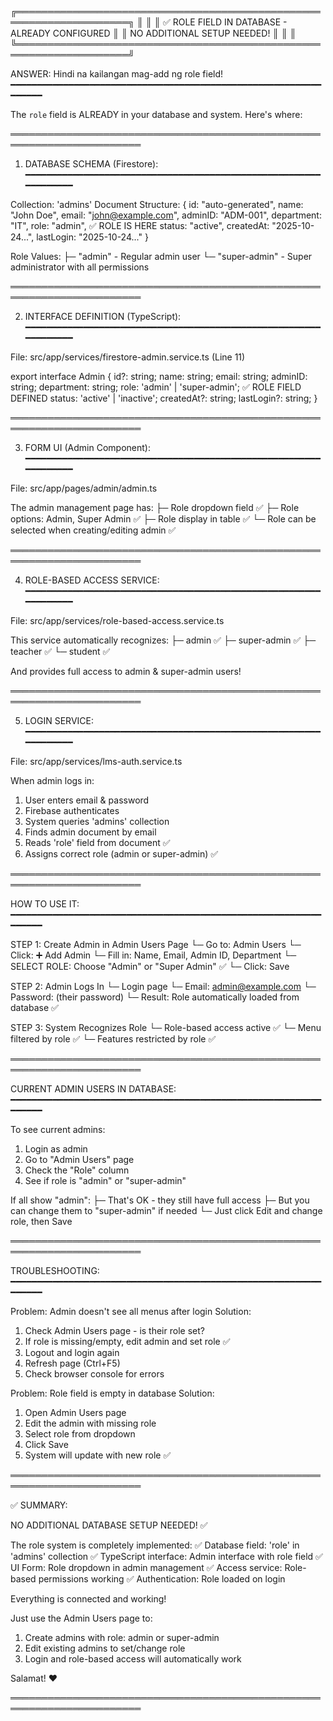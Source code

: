 ╔════════════════════════════════════════════════════════════════════╗
║                                                                    ║
║        ✅ ROLE FIELD IN DATABASE - ALREADY CONFIGURED             ║
║                   NO ADDITIONAL SETUP NEEDED!                      ║
║                                                                    ║
╚════════════════════════════════════════════════════════════════════╝

ANSWER: Hindi na kailangan mag-add ng role field!
━━━━━━━━━━━━━━━━━━━━━━━━━━━━━━━━━━━━━━━━━━━━━━━━━━━━━━━━━━━━━━━━━

The `role` field is ALREADY in your database and system. Here's where:

═══════════════════════════════════════════════════════════════════════

1. DATABASE SCHEMA (Firestore):
━━━━━━━━━━━━━━━━━━━━━━━━━━━━━━━━━━━━━━━━━━━━━━━━━━━━━━━━━━━━━━━━━

Collection: 'admins'
Document Structure:
{
  id: "auto-generated",
  name: "John Doe",
  email: "john@example.com",
  adminID: "ADM-001",
  department: "IT",
  role: "admin",                    ✅ ROLE IS HERE
  status: "active",
  createdAt: "2025-10-24...",
  lastLogin: "2025-10-24..."
}

Role Values:
├─ "admin" - Regular admin user
└─ "super-admin" - Super administrator with all permissions

═══════════════════════════════════════════════════════════════════════

2. INTERFACE DEFINITION (TypeScript):
━━━━━━━━━━━━━━━━━━━━━━━━━━━━━━━━━━━━━━━━━━━━━━━━━━━━━━━━━━━━━━━━━

File: src/app/services/firestore-admin.service.ts (Line 11)

export interface Admin {
    id?: string;
    name: string;
    email: string;
    adminID: string;
    department: string;
    role: 'admin' | 'super-admin';    ✅ ROLE FIELD DEFINED
    status: 'active' | 'inactive';
    createdAt?: string;
    lastLogin?: string;
}

═══════════════════════════════════════════════════════════════════════

3. FORM UI (Admin Component):
━━━━━━━━━━━━━━━━━━━━━━━━━━━━━━━━━━━━━━━━━━━━━━━━━━━━━━━━━━━━━━━━━

File: src/app/pages/admin/admin.ts

The admin management page has:
├─ Role dropdown field ✅
├─ Role options: Admin, Super Admin ✅
├─ Role display in table ✅
└─ Role can be selected when creating/editing admin ✅

═══════════════════════════════════════════════════════════════════════

4. ROLE-BASED ACCESS SERVICE:
━━━━━━━━━━━━━━━━━━━━━━━━━━━━━━━━━━━━━━━━━━━━━━━━━━━━━━━━━━━━━━━━━

File: src/app/services/role-based-access.service.ts

This service automatically recognizes:
├─ admin ✅
├─ super-admin ✅
├─ teacher ✅
└─ student ✅

And provides full access to admin & super-admin users!

═══════════════════════════════════════════════════════════════════════

5. LOGIN SERVICE:
━━━━━━━━━━━━━━━━━━━━━━━━━━━━━━━━━━━━━━━━━━━━━━━━━━━━━━━━━━━━━━━━━

File: src/app/services/lms-auth.service.ts

When admin logs in:
1. User enters email & password
2. Firebase authenticates
3. System queries 'admins' collection
4. Finds admin document by email
5. Reads 'role' field from document ✅
6. Assigns correct role (admin or super-admin) ✅

═══════════════════════════════════════════════════════════════════════

HOW TO USE IT:
━━━━━━━━━━━━━━━━━━━━━━━━━━━━━━━━━━━━━━━━━━━━━━━━━━━━━━━━━━━━━━━━━

STEP 1: Create Admin in Admin Users Page
└─ Go to: Admin Users
└─ Click: ➕ Add Admin
└─ Fill in: Name, Email, Admin ID, Department
└─ SELECT ROLE: Choose "Admin" or "Super Admin" ✅
└─ Click: Save

STEP 2: Admin Logs In
└─ Login page
└─ Email: admin@example.com
└─ Password: (their password)
└─ Result: Role automatically loaded from database ✅

STEP 3: System Recognizes Role
└─ Role-based access active ✅
└─ Menu filtered by role ✅
└─ Features restricted by role ✅

═══════════════════════════════════════════════════════════════════════

CURRENT ADMIN USERS IN DATABASE:
━━━━━━━━━━━━━━━━━━━━━━━━━━━━━━━━━━━━━━━━━━━━━━━━━━━━━━━━━━━━━━━━━

To see current admins:
1. Login as admin
2. Go to "Admin Users" page
3. Check the "Role" column
4. See if role is "admin" or "super-admin"

If all show "admin":
├─ That's OK - they still have full access
├─ But you can change them to "super-admin" if needed
└─ Just click Edit and change role, then Save

═══════════════════════════════════════════════════════════════════════

TROUBLESHOOTING:
━━━━━━━━━━━━━━━━━━━━━━━━━━━━━━━━━━━━━━━━━━━━━━━━━━━━━━━━━━━━━━━━━

Problem: Admin doesn't see all menus after login
Solution: 
1. Check Admin Users page - is their role set?
2. If role is missing/empty, edit admin and set role ✅
3. Logout and login again
4. Refresh page (Ctrl+F5)
5. Check browser console for errors

Problem: Role field is empty in database
Solution:
1. Open Admin Users page
2. Edit the admin with missing role
3. Select role from dropdown
4. Click Save
5. System will update with new role ✅

═══════════════════════════════════════════════════════════════════════

✅ SUMMARY:

NO ADDITIONAL DATABASE SETUP NEEDED! ✅

The role system is completely implemented:
✅ Database field: 'role' in 'admins' collection
✅ TypeScript interface: Admin interface with role field
✅ UI Form: Role dropdown in admin management
✅ Access service: Role-based permissions working
✅ Authentication: Role loaded on login

Everything is connected and working!

Just use the Admin Users page to:
1. Create admins with role: admin or super-admin
2. Edit existing admins to set/change role
3. Login and role-based access will automatically work

Salamat! ❤️

═══════════════════════════════════════════════════════════════════════

